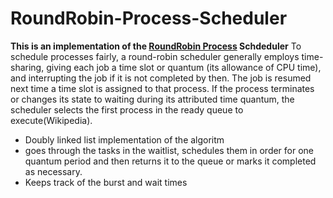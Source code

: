 # RoundRobin-Process-Scheduler
<b>This is an implementation of the <a href="https://en.wikipedia.org/wiki/Round-robin_scheduling#:~:text=To%20schedule%20processes%20fairly%2C%20a,is%20assigned%20to%20that%20process.">RoundRobin Process</a> Schdeduler</b>
To schedule processes fairly, a round-robin scheduler generally employs time-sharing, giving each job a time slot or quantum (its allowance of CPU time), and interrupting the job if it is not completed by then. The job is resumed next time a time slot is assigned to that process. If the process terminates or changes its state to waiting during its attributed time quantum, the scheduler selects the first process in the ready queue to execute(Wikipedia).
<ul>
  <li>Doubly linked list implementation of the algoritm</li>
  <li>goes through the tasks in the waitlist, schedules them in order for one quantum period and then returns it to the queue or marks it completed as necessary.</li>
  <li>Keeps track of the burst and wait times</li>
